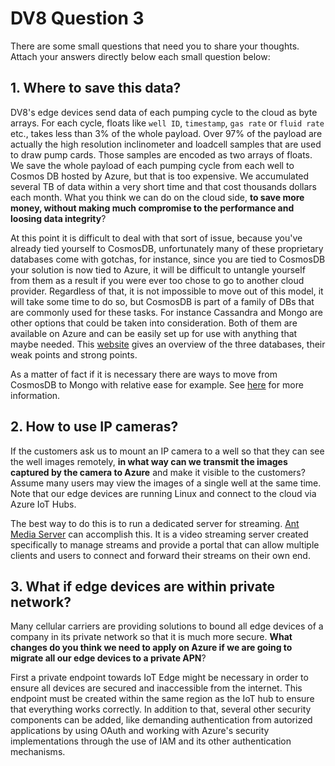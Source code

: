 # DV8 Question 3
There are some small questions that need you to share your thoughts. Attach your answers directly below each small question below:

## 1. Where to save this data? 
DV8's edge devices send data of each pumping cycle to the cloud as byte arrays. For each cycle, floats like `well ID`, `timestamp`, `gas rate` or `fluid rate` etc., takes less than 3% of the whole payload. Over 97% of the payload are actually the high resolution inclinometer and loadcell samples that are used to draw pump cards. Those samples are encoded as two arrays of floats. We save the whole payload of each pumping cycle from each well to Cosmos DB hosted by Azure, but that is too expensive. We accumulated several TB of data within a very short time and that cost thousands dollars each month. What you think we can do on the cloud side, **to save more money, without making much compromise to the performance and loosing data integrity**? 

At this point it is difficult to deal with that sort of issue, because you've already tied yourself to CosmosDB, unfortunately many of these proprietary databases come with gotchas, for instance, since you are tied to CosmosDB your solution is now tied to Azure, it will be difficult to untangle yourself from them as a result if you were ever too chose to go to another cloud provider. Regardless of that, it is not impossible to move out of this model, it will take some time to do so, but CosmosDB is part of a family of DBs that are commonly used for these tasks. For instance Cassandra and Mongo are other options that could be taken into consideration. Both of them are available on Azure and can be easily set up for use with anything that maybe needed. This [website](https://db-engines.com/en/system/Cassandra%3BMicrosoft+Azure+Cosmos+DB%3BMongoDB) gives an overview of the three databases, their weak points and strong points.

As a matter of fact if it is necessary there are ways to move from CosmosDB to Mongo with relative ease for example. See [here](https://www.mongodb.com/developer/products/atlas/migrate-azure-cosmosdb-mongodb-atlas-apache-kafka/) for more information.

## 2. How to use IP cameras?
If the customers ask us to mount an IP camera to a well so that they can see the well images remotely, **in what way can we transmit the images captured by the camera to Azure** and make it visible to the customers? Assume many users may view the images of a single well at the same time. Note that our edge devices are running Linux and connect to the cloud via Azure IoT Hubs.

The best way to do this is to run a dedicated server for streaming. [Ant Media Server](https://antmedia.io/) can accomplish this. It is a video streaming server created specifically to manage streams and provide a portal that can allow multiple clients and users to connect and forward their streams on their own end. 

## 3. What if edge devices are within private network?
Many cellular carriers are providing solutions to bound all edge devices of a company in its private network so that it is much more secure. **What changes do you think we need to apply on Azure if we are going to migrate all our edge devices to a private APN**? 

First a private endpoint towards IoT Edge might be necessary in order to ensure all devices are secured and inaccessible from the internet. This endpoint must be created within the same region as the IoT hub to ensure that everything works correctly. In addition to that, several other security components can be added, like demanding authentication from autorized applications by using OAuth and working with Azure's security implementations through the use of IAM and its other authentication mechanisms. 